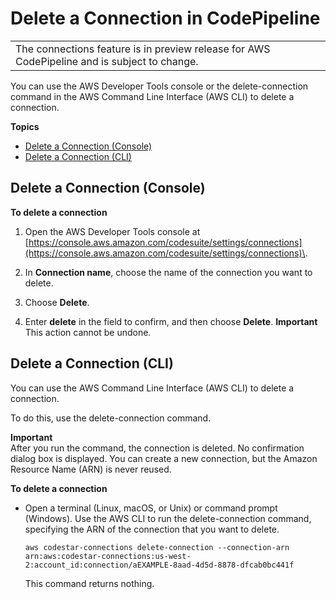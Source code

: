 # Delete a Connection in CodePipeline<a name="connections-delete"></a>


|  | 
| --- |
| The connections feature is in preview release for AWS CodePipeline and is subject to change\. | 

You can use the AWS Developer Tools console or the delete\-connection command in the AWS Command Line Interface \(AWS CLI\) to delete a connection\.

**Topics**
+ [Delete a Connection \(Console\)](#connections-delete-console)
+ [Delete a Connection \(CLI\)](#connections-delete-cli)

## Delete a Connection \(Console\)<a name="connections-delete-console"></a>

**To delete a connection**

1. Open the AWS Developer Tools console at [https://console.aws.amazon.com/codesuite/settings/connections](https://console.aws.amazon.com/codesuite/settings/connections)\.

1. In **Connection name**, choose the name of the connection you want to delete\. 

1. Choose **Delete**\.

1. Enter **delete** in the field to confirm, and then choose **Delete**\.
**Important**  
This action cannot be undone\.

## Delete a Connection \(CLI\)<a name="connections-delete-cli"></a>

You can use the AWS Command Line Interface \(AWS CLI\) to delete a connection\.

To do this, use the delete\-connection command\. 

**Important**  
After you run the command, the connection is deleted\. No confirmation dialog box is displayed\. You can create a new connection, but the Amazon Resource Name \(ARN\) is never reused\.

**To delete a connection**
+ Open a terminal \(Linux, macOS, or Unix\) or command prompt \(Windows\)\. Use the AWS CLI to run the delete\-connection command, specifying the ARN of the connection that you want to delete\.

  ```
  aws codestar-connections delete-connection --connection-arn arn:aws:codestar-connections:us-west-2:account_id:connection/aEXAMPLE-8aad-4d5d-8878-dfcab0bc441f
  ```

  This command returns nothing\.